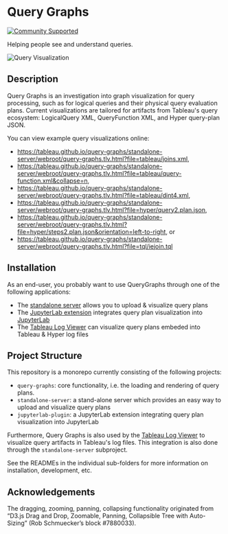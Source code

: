 Query Graphs
============
[![Community Supported](https://img.shields.io/badge/Support%20Level-Community%20Supported-457387.svg)](https://www.tableau.com/support-levels-it-and-developer-tools)

Helping people see and understand queries.

![Query Visualization](https://tableau.github.io/query-graphs/standalone-server/media/sample_graph.png "Sample Graph")

Description
-----------

Query Graphs is an investigation into graph visualization for query processing, such as for logical queries and their physical
query evaluation plans.
Current visualizations are tailored for artifacts from Tableau's query ecosystem:
LogicalQuery XML, QueryFunction XML, and Hyper query-plan JSON.

You can view example query visualizations online:
* <https://tableau.github.io/query-graphs/standalone-server/webroot/query-graphs.tlv.html?file=tableau/joins.xml>,
* <https://tableau.github.io/query-graphs/standalone-server/webroot/query-graphs.tlv.html?file=tableau/query-function.xml&collapse=n>,
* <https://tableau.github.io/query-graphs/standalone-server/webroot/query-graphs.tlv.html?file=tableau/dint4.xml>,
* <https://tableau.github.io/query-graphs/standalone-server/webroot/query-graphs.tlv.html?file=hyper/query2.plan.json>,
* <https://tableau.github.io/query-graphs/standalone-server/webroot/query-graphs.tlv.html?file=hyper/steps2.plan.json&orientation=left-to-right>, or
* <https://tableau.github.io/query-graphs/standalone-server/webroot/query-graphs.tlv.html?file=tql/iejoin.tql>

Installation
------------

As an end-user, you probably want to use QueryGraphs through one of the following applications:
* The [standalone server](standalone-server/) allows you to upload & visualize query plans
* The [JupyterLab extension](jupyterlab-extension/) integrates query plan visualization into [JupyterLab](https://github.com/jupyterlab/jupyterlab/)
* The [Tableau Log Viewer](https://github.com/tableau/tableau-log-viewer) can visualize query plans embeded into Tableau & Hyper log files

Project Structure
-------------------

This repository is a monorepo currently consisting of the following projects:

* `query-graphs`: core functionality, i.e. the loading and rendering of query plans.
* `standalone-server`: a stand-alone server which provides an easy way to upload and visualize query plans
* `jupyterlab-plugin`: a JupyterLab extension integrating query plan visualization into JupyterLab

Furthermore, Query Graphs is also used by the
[Tableau Log Viewer](https://github.com/tableau/tableau-log-viewer)
to visualize query artifacts in Tableau's log files.
This integration is also done through the `standalone-server` subproject.

See the READMEs in the individual sub-folders for more information on installation, development, etc.

Acknowledgements
----------------

The dragging, zooming, panning, collapsing functionality originated from
“D3.js Drag and Drop, Zoomable, Panning, Collapsible Tree with Auto-Sizing” (Rob Schmuecker’s block #7880033).
